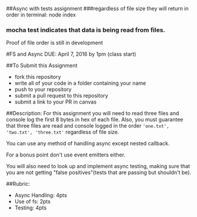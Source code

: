 ##Async with tests assignment
###regardless of file size they will return in order
in terminal: node index

### mocha test indicates that data is being read from files.
Proof of file order is still in development


#FS and Async DUE: April 7, 2016 by 1pm (class start)

##To Submit this Assignment
  * fork this repository
  * write all of your code in a folder containing your name
  * push to your repository
  * submit a pull request to this repository
  * submit a link to your PR in canvas

##Description:
For this assignment you will need to read three files and console
log the first 8 bytes in hex of each file.
Also, you must guarantee that three files are read and console logged in the
order `'one.txt', 'two.txt', 'three.txt'` regardless of file size.

You can use any method of handling async except nested callback.

For a bonus point don't use event emitters either.

You will also need to look up and implement async testing, making sure that
you are not getting "false positives"(tests that are passing but shouldn't be).

##Rubric:
  * Async Handling: 4pts
  * Use of fs: 2pts
  * Testing: 4pts
